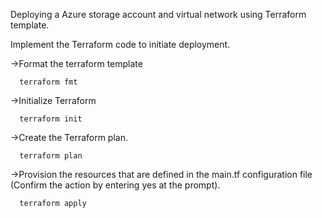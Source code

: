 Deploying a Azure storage account and virtual network using Terraform template.

Implement the Terraform code to initiate deployment.

->Format the terraform template

      terraform fmt
     
->Initialize Terraform

      terraform init

->Create the Terraform plan.

      terraform plan
     
->Provision the resources that are defined in the main.tf configuration file (Confirm the action by entering yes at the prompt).

      terraform apply      
         
         
